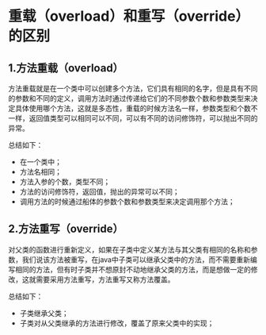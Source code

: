 # 重载（overload）和重写（override）的区别

## 1.方法重载（overload）

方法重载就是在一个类中可以创建多个方法，它们具有相同的名字，但是具有不同的参数和不同的定义，调用方法时通过传递给它们的不同参数个数和参数类型来决定具体使用哪个方法，这就是多态性，重载的时候方法名一样，参数类型和个数不一样，返回值类型可以相同可以不同，可以有不同的访问修饰符，可以抛出不同的异常。

总结如下：

* 在一个类中；
* 方法名相同；
* 方法入参的个数，类型不同；
* 方法的访问修饰符，返回值，抛出的异常可以不同；
* 调用方法的时候通过船体的参数个数和参数类型来决定调用那个方法；

## 2.方法重写（override）

对父类的函数进行重新定义，如果在子类中定义某方法与其父类有相同的名称和参数，我们说该方法被重写，在java中子类可以继承父类中的方法，而不需要重新编写相同的方法，但有时子类并不想原封不动地继承父类的方法，而是想做一定的修改，这就需要采用方法重写，方法重写又称方法覆盖。

总结如下：

* 子类继承父类；
* 子类对从父类继承的方法进行修改，覆盖了原来父类中的实现；



